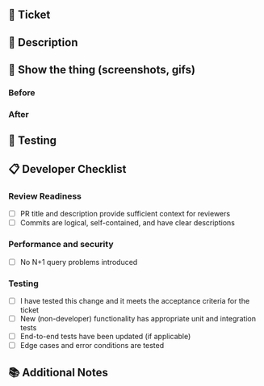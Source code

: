 ## 🎫 Ticket
<!-- Link to Jira ticket, GitHub issue, or other tracking system -->

## 📝 Description
<!-- Provide a clear and concise description of what this PR does -->

## 📸 Show the thing (screenshots, gifs)
<!-- Include screenshots for UI changes, new features, or visual modifications -->
<!-- Use "Before" and "After" sections if showing changes to existing functionality -->

### Before
<!-- Screenshot or description of previous state -->

### After
<!-- Screenshot or description of new state -->

## 🧪 Testing
<!-- Describe how this change was tested -->

## 📋 Developer Checklist
<!-- Check all applicable items before requesting review -->

### Review Readiness
- [ ] PR title and description provide sufficient context for reviewers
- [ ] Commits are logical, self-contained, and have clear descriptions

### Performance and security
- [ ] No N+1 query problems introduced

### Testing
- [ ] I have tested this change and it meets the acceptance criteria for the ticket
- [ ] New (non-developer) functionality has appropriate unit and integration tests
- [ ] End-to-end tests have been updated (if applicable)
- [ ] Edge cases and error conditions are tested

## 📚 Additional Notes
<!-- Any additional context, concerns, or considerations for reviewers -->
